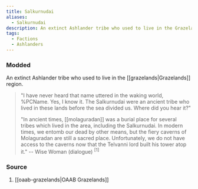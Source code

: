 ```yaml
---
title: Salkurnudai
aliases:
  - Salkurnudai
description: An extinct Ashlander tribe who used to live in the Grazelands region.
tags:
  - Factions
  - Ashlanders
---
```

### Modded
An extinct Ashlander tribe who used to live in the [[grazelands|Grazelands]] region.

> "I have never heard that name uttered in the waking world, %PCName. Yes, I know it. The Salkurnudai were an ancient tribe who lived in these lands before the sea divided us. Where did you hear it?"
> 
> "In ancient times, [[molaguradan]] was a burial place for several tribes which lived in the area, including the Salkurnudai. In modern times, we entomb our dead by other means, but the fiery caverns of Molaguradan are still a sacred place. Unfortunately, we do not have access to the caverns now that the Telvanni lord built his tower atop it."
> -- Wise Woman (dialogue) <sup>[1]</sup>
### Source
1. [[oaab-grazelands|OAAB Grazelands]]